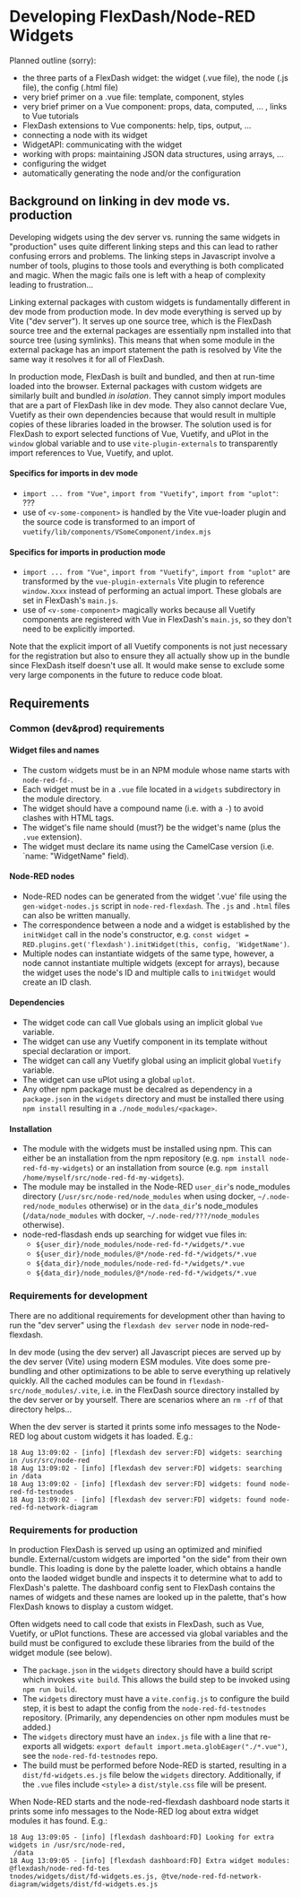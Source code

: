 # Developing FlexDash/Node-RED Widgets

Planned outline (sorry):

- the three parts of a FlexDash widget: the widget (.vue file), the node (.js file), the config (.html file)
- very brief primer on a .vue file: template, component, styles
- very brief primer on a Vue component: props, data, computed, ... , links to Vue tutorials
- FlexDash extensions to Vue components: help, tips, output, ...
- connecting a node with its widget
- WidgetAPI: communicating with the widget
- working with props: maintaining JSON data structures, using arrays, ...
- configuring the widget
- automatically generating the node and/or the configuration

## Background on linking in dev mode vs. production

Developing widgets using the dev server vs. running the same widgets in "production" uses quite
different linking steps and this can lead to rather confusing errors and problems.
The linking steps in Javascript involve a number of tools, plugins to those tools and everything
is both complicated and magic.
When the magic fails one is left with a heap of complexity leading to frustration...

Linking external packages with custom widgets is fundamentally different in dev mode from
production mode. In dev mode everything is served up by Vite ("dev server"). It serves up one
source tree, which is the FlexDash source tree and the external packages are essentially
npm installed into that source tree (using symlinks). This means that when some module in
the external package has an import statement the path is resolved by Vite the same way it resolves
it for all of FlexDash.

In production mode, FlexDash is built and bundled, and then at run-time loaded into the browser.
External packages with custom widgets are similarly built and bundled _in isolation_.
They cannot simply import modules that are a part of FlexDash like in dev mode.
They also cannot declare Vue, Vuetify as their own dependencies because that would result in
multiple copies of these libraries loaded in the browser.
The solution used is for FlexDash to export selected functions of Vue, Vuetify, and uPlot
in the `window` global variable and to use `vite-plugin-externals` to transparently import
references to Vue, Vuetify, and uplot.

#### Specifics for imports in dev mode

- `import ... from "Vue"`, `import from "Vuetify"`, `import from "uplot"`: ???
- use of `<v-some-component>` is handled by the Vite vue-loader plugin and the source code is
  transformed to an import of `vuetify/lib/components/VSomeComponent/index.mjs`

#### Specifics for imports in production mode

- `import ... from "Vue"`, `import from "Vuetify"`, `import from "uplot"` are transformed
  by the `vue-plugin-externals` Vite plugin to reference `window.Xxxx` instead of performing
  an actual import. These globals are set in FlexDash's `main.js`.
- use of `<v-some-component>` magically works because all Vuetify components are registered
  with Vue in FlexDash's `main.js`, so they don't need to be explicitly imported.

Note that the explicit import of all Vuetify components is not just necessary for the registration
but also to ensure they all actually show up in the bundle since FlexDash itself doesn't use all.
It would make sense to exclude some very large components in the future to reduce code bloat.


## Requirements

### Common (dev&prod) requirements

#### Widget files and names

- The custom widgets must be in an NPM module whose name starts with `node-red-fd-`.
- Each widget must be in a `.vue` file located in a `widgets` subdirectory in the module directory.
- The widget should have a compound name (i.e. with a `-`) to avoid clashes with HTML tags.
- The widget's file name should (must?) be the widget's name (plus the `.vue` extension).
- The widget must declare its name using the CamelCase version (i.e. `name: "WidgetName" field).

#### Node-RED nodes

- Node-RED nodes can be generated from the widget '.vue' file using the `gen-widget-nodes.js`
  script in `node-red-flexdash`. The `.js` and `.html` files can also be written manually.
- The correspondence between a node and a widget is established by the `initWidget` call in the
  node's constructor,
  e.g. `const widget = RED.plugins.get('flexdash').initWidget(this, config, 'WidgetName')`.
- Multiple nodes can instantiate widgets of the same type, however, a node cannot instantiate
  multiple widgets (except for arrays), because the widget uses the node's ID and multiple
  calls to `initWidget` would create an ID clash.

#### Dependencies

- The widget code can call Vue globals using an implicit global `Vue` variable.
- The widget can use any Vuetify component in its template without special declaration or import.
- The widget can call any Vuetify global using an implicit global `Vuetify` variable.
- The widget can use uPlot using a global `uplot`.
- Any other npm package must be decalred as dependency in a `package.json` in the `widgets` directory
  and must be installed there using `npm install` resulting in a `./node_modules/<package>`.

#### Installation

- The module with the widgets must be installed using npm. This can either be an installation
  from the npm repository (e.g. `npm install node-red-fd-my-widgets`) or an installation from
  source (e.g. `npm install /home/myself/src/node-red-fd-my-widgets`).
- The module may be installed in the Node-RED `user_dir`'s node_modules directory
  (`/usr/src/node-red/node_modules` when using docker, `~/.node-red/node_modules` otherwise)
  or in the `data_dir`'s node_modules
  (`/data/node_modules` with docker, `~/.node-red/???/node_modules` otherwise).
- node-red-flasdash ends up searching for widget vue files in:
  - `${user_dir}/node_modules/node-red-fd-*/widgets/*.vue`
  - `${user_dir}/node_modules/@*/node-red-fd-*/widgets/*.vue`
  - `${data_dir}/node_modules/node-red-fd-*/widgets/*.vue`
  - `${data_dir}/node_modules/@*/node-red-fd-*/widgets/*.vue`

### Requirements for development

There are no additional requirements for development other than having to run the "dev server"
using the `flexdash dev server` node in node-red-flexdash.

In dev mode (using the dev server) all Javascript pieces are served up by the dev server (Vite)
using modern ESM modules.
Vite does some pre-bundling and other optimizations to be able to serve everything up relatively
quickly.
All the cached modules can be found in `flexdash-src/node_modules/.vite`, i.e. in the
FlexDash source directory installed by the dev server or by yourself. There are scenarios where
an `rm -rf` of that directory helps...

When the dev server is started it prints some info messages to the Node-RED log about custom
widgets it has loaded. E.g.:

```
18 Aug 13:09:02 - [info] [flexdash dev server:FD] widgets: searching in /usr/src/node-red
18 Aug 13:09:02 - [info] [flexdash dev server:FD] widgets: searching in /data
18 Aug 13:09:02 - [info] [flexdash dev server:FD] widgets: found node-red-fd-testnodes
18 Aug 13:09:02 - [info] [flexdash dev server:FD] widgets: found node-red-fd-network-diagram
```

### Requirements for production

In production FlexDash is served up using an optimized and minified bundle.
External/custom widgets are imported "on the side" from their own bundle.
This loading is done by the palette loader, which obtains a handle onto the laoded widget
bundle and inspects it to determine what to add to FlexDash's palette.
The dashboard config sent to FlexDash contains the names of widgets and these names are looked
up in the palette, that's how FlexDash knows to display a custom widget.

Often widgets need to call code that exists in FlexDash, such as Vue, Vuetify, or uPlot
functions. These are accessed via global variables and the build must be configured to
exclude these libraries from the build of the widget module (see below).

- The `package.json` in the `widgets` directory should have a build script which
  invokes `vite build`. This allows the build step to be invoked using `npm run build`.
- The `widgets` directory must have a `vite.config.js` to configure the build step, it is best
  to adapt the config from the `node-red-fd-testnodes` repository. (Primarily, any 
  dependencies on other npm modules must be added.)
- The `widgets` directory must have an `index.js` file with a line that re-exports all widgets:
  `export default import.meta.globEager("./*.vue")`, see the `node-red-fd-testnodes` repo.
- The build must be performed before Node-RED is started, resulting in a `dist/fd-widgets.es.js`
  file below the `widgets` directory. Additionally, if the `.vue` files include `<style>` a
  `dist/style.css` file will be present.

When Node-RED starts and the node-red-flexdash dashboard node starts it prints some info messages
to the Node-RED log about extra widget modules it has found. E.g.:

```
18 Aug 13:09:05 - [info] [flexdash dashboard:FD] Looking for extra widgets in /usr/src/node-red,
 /data
18 Aug 13:09:05 - [info] [flexdash dashboard:FD] Extra widget modules: @flexdash/node-red-fd-tes
tnodes/widgets/dist/fd-widgets.es.js, @tve/node-red-fd-network-diagram/widgets/dist/fd-widgets.es.js
```

